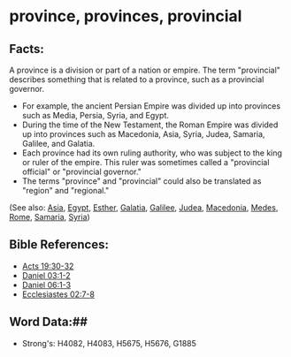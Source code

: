 # province, provinces, provincial #

## Facts: ##

A province is a division or part of a nation or empire. The term "provincial" describes something that is related to a province, such as a provincial governor.

* For example, the ancient Persian Empire was divided up into provinces such as Media, Persia, Syria, and Egypt.
* During the time of the New Testament, the Roman Empire was divided up into provinces such as Macedonia, Asia, Syria, Judea, Samaria, Galilee, and Galatia.
* Each province had its own ruling authority, who was subject to the king or ruler of the empire. This ruler was sometimes called a "provincial official" or "provincial governor."
* The terms "province" and "provincial" could also be translated as "region" and "regional."

(See also: [Asia](../names/asia.md), [Egypt](../names/egypt.md), [Esther](../names/esther.md), [Galatia](../names/galatia.md), [Galilee](../names/galilee.md), [Judea](../names/judea.md), [Macedonia](../names/macedonia.md), [Medes](../names/mede.md), [Rome](../names/rome.md), [Samaria](../names/samaria.md), [Syria](../names/syria.md))

## Bible References: ##

* [Acts 19:30-32](rc://en/tn/help/act/19/30)
* [Daniel 03:1-2](rc://en/tn/help/dan/03/01)
* [Daniel 06:1-3](rc://en/tn/help/dan/06/01)
* [Ecclesiastes 02:7-8](rc://en/tn/help/ecc/02/07)

## Word Data:##

* Strong's: H4082, H4083, H5675, H5676, G1885
